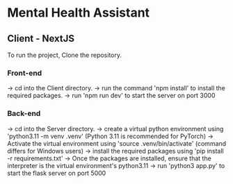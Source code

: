 # Mental Health Assistant

## Client - NextJS
To run the project, Clone the repository.

### Front-end
 -> cd into the Client directory.
 -> run the command 'npm install' to install the required packages.
 -> run 'npm run dev' to start the server on port 3000

### Back-end
 -> cd into the Server directory.
 -> create a virtual python environment using 'python3.11 -m venv .venv' (Python 3.11 is recommended for PyTorch)
 -> Activate the virtual environment using 'source .venv/bin/activate' (command differs for Windows users)
 -> install the required packages using 'pip install -r requirements.txt'
 -> Once the packages are installed, ensure that the interpreter is the virtual environment's python3.11
 -> run 'python3 app.py' to start the flask server on port 5000 